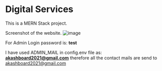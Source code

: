 # Digital Services

This is a MERN Stack project.

Screenshot of the website.
![image](https://github.com/user-attachments/assets/42defa76-9184-4909-8d73-00a7a01b1a70)

For Admin Login password is: **test**

I have used ADMIN_MAIL in config.env file as: **akashboard2021@gmail.com** therefore all the contact mails are send to akashboard2021@gmail.com


 
